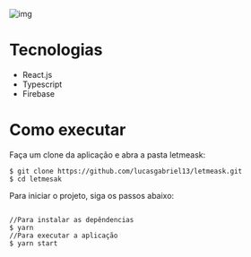 ![img](https://github.com/rocketseat-education/nlw-06-reactjs/blob/master/.github/cover.svg)


# Tecnologias
- React.js
- Typescript
- Firebase

# Como executar 

<p>Faça um clone da aplicação e abra a pasta letmeask:</p>

<pre><code>$ git clone https://github.com/lucasgabriel13/letmeask.git
$ cd letmesak</code></pre>

<p>Para iniciar o projeto, siga os passos abaixo:</p>
<pre><code>
//Para instalar as depêndencias
$ yarn
//Para executar a aplicação
$ yarn start</code></pre>
